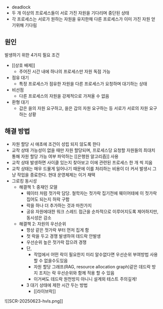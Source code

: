 - deadlock
- 두 개 이상의 프로세스들이 서로 가진 자원을 기다리며 중단된 상태
- 각 프로세스는 서로가 원하는 자원을 유지한채 다른 프로세스가 이미 가진 자원 얻기위해 기다림

## 원인
발생하기 위한 4가지 필요 조건
- [[상호 배제]]
	- 주어진 시간 내에 하나의 프로세스만 자원 독점 가능
- 점유 대기
	- 특정 프로세스가 점유한 자원을 다른 프로세스가 요청하며 대기하는 상태
- 비선점
	- 다른 프로세스의 자원을 강제적으로 가져올 수 없음
- 환형 대기
	- 갑은 을의 자원 요구하고, 을은 갑의 자원 요구하는 등 서로가 서로의 자원 요구하는 상황

## 해결 방법
- 자원 할당 시 애초에 조건이 성립 되지 않도록 한다
- 교착 상태 가능성이 없을 때만 자원 할당되며, 프로세스당 요청할 자원들의 최대치 통해 자원 할당 가능 여부 파악하는 [[은행원 알고리즘]] 사용
- 교착 상태 발생하면 사이클 있는지 찾아보고 이에 관련된 프로세스 한 개 씩 지움
- 교착 상태는 매우 드물게 일어나기 때문에 이를 처리하는 비용이 더 커서 발생시 그냥 작업을 종료한다. 현대 운영체제는 이거 채택
- 그로킹 동시성
	- 해결책 1: 중재인 모델
		- 웨이터 처럼 젓가락 담당. 철학자는 젓가락 집기전에 웨이어테에 이 젓가락 집어도 되는지 허락 구함
		- 락을 하나 더 추가하는 것과 마찬가지
		- 공유 자원에대한 워크 스레드 접근을 순차적으로 이루어지도록 제어하지만, 동시성은 감소
	- 해결책 2: 자원의 우선순위
		- 항상 같은 젓가락 부터 먼저 집게 함
		- 첫 락을 두고 경쟁 발생하여 데드락 안발생
		- 우선순위 높은 젓가락 잡으려 경쟁
		- 단,
			- 작업에서 어떤 락이 필요한지 미리 알수없다면 우선순위 부여방법 사용할 수 없을수도있음
			- 자원 할당 그래프(RAG, resource allocation graph)같은 데드락 방지 조치는 락 우선순위와 함께 적용 할 수 있음
			- 이거써도 데드락 원천방지 아니니 설계외 테스트 주의깊게!
		- 3 대기 상태에 제한 시간 두는 방법
			- [[라이브락]]


![[SCR-20250623-hvls.png]]
